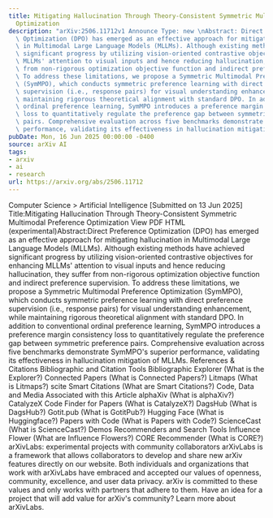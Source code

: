 ```yaml
---
title: Mitigating Hallucination Through Theory-Consistent Symmetric Multimodal Preference
  Optimization
description: "arXiv:2506.11712v1 Announce Type: new \nAbstract: Direct Preference\
  \ Optimization (DPO) has emerged as an effective approach for mitigating hallucination\
  \ in Multimodal Large Language Models (MLLMs). Although existing methods have achieved\
  \ significant progress by utilizing vision-oriented contrastive objectives for enhancing\
  \ MLLMs' attention to visual inputs and hence reducing hallucination, they suffer\
  \ from non-rigorous optimization objective function and indirect preference supervision.\
  \ To address these limitations, we propose a Symmetric Multimodal Preference Optimization\
  \ (SymMPO), which conducts symmetric preference learning with direct preference\
  \ supervision (i.e., response pairs) for visual understanding enhancement, while\
  \ maintaining rigorous theoretical alignment with standard DPO. In addition to conventional\
  \ ordinal preference learning, SymMPO introduces a preference margin consistency\
  \ loss to quantitatively regulate the preference gap between symmetric preference\
  \ pairs. Comprehensive evaluation across five benchmarks demonstrate SymMPO's superior\
  \ performance, validating its effectiveness in hallucination mitigation of MLLMs."
pubDate: Mon, 16 Jun 2025 00:00:00 -0400
source: arXiv AI
tags:
- arxiv
- ai
- research
url: https://arxiv.org/abs/2506.11712
---
```


Computer Science > Artificial Intelligence
[Submitted on 13 Jun 2025]
Title:Mitigating Hallucination Through Theory-Consistent Symmetric Multimodal Preference Optimization
View PDF HTML (experimental)Abstract:Direct Preference Optimization (DPO) has emerged as an effective approach for mitigating hallucination in Multimodal Large Language Models (MLLMs). Although existing methods have achieved significant progress by utilizing vision-oriented contrastive objectives for enhancing MLLMs' attention to visual inputs and hence reducing hallucination, they suffer from non-rigorous optimization objective function and indirect preference supervision. To address these limitations, we propose a Symmetric Multimodal Preference Optimization (SymMPO), which conducts symmetric preference learning with direct preference supervision (i.e., response pairs) for visual understanding enhancement, while maintaining rigorous theoretical alignment with standard DPO. In addition to conventional ordinal preference learning, SymMPO introduces a preference margin consistency loss to quantitatively regulate the preference gap between symmetric preference pairs. Comprehensive evaluation across five benchmarks demonstrate SymMPO's superior performance, validating its effectiveness in hallucination mitigation of MLLMs.
References & Citations
Bibliographic and Citation Tools
Bibliographic Explorer (What is the Explorer?)
Connected Papers (What is Connected Papers?)
Litmaps (What is Litmaps?)
scite Smart Citations (What are Smart Citations?)
Code, Data and Media Associated with this Article
alphaXiv (What is alphaXiv?)
CatalyzeX Code Finder for Papers (What is CatalyzeX?)
DagsHub (What is DagsHub?)
Gotit.pub (What is GotitPub?)
Hugging Face (What is Huggingface?)
Papers with Code (What is Papers with Code?)
ScienceCast (What is ScienceCast?)
Demos
Recommenders and Search Tools
Influence Flower (What are Influence Flowers?)
CORE Recommender (What is CORE?)
arXivLabs: experimental projects with community collaborators
arXivLabs is a framework that allows collaborators to develop and share new arXiv features directly on our website.
Both individuals and organizations that work with arXivLabs have embraced and accepted our values of openness, community, excellence, and user data privacy. arXiv is committed to these values and only works with partners that adhere to them.
Have an idea for a project that will add value for arXiv's community? Learn more about arXivLabs.